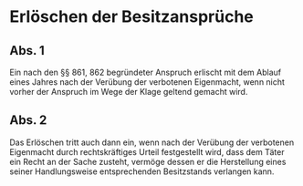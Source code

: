 # Erlöschen der Besitzansprüche



## Abs. 1

 Ein nach den §§ 861, 862 begründeter Anspruch erlischt mit dem Ablauf eines Jahres nach der Verübung der verbotenen Eigenmacht, wenn nicht vorher der Anspruch im Wege der Klage geltend gemacht wird.

## Abs. 2

 Das Erlöschen tritt auch dann ein, wenn nach der Verübung der verbotenen Eigenmacht durch rechtskräftiges Urteil festgestellt wird, dass dem Täter ein Recht an der Sache zusteht, vermöge dessen er die Herstellung eines seiner Handlungsweise entsprechenden Besitzstands verlangen kann. 

